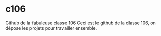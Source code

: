 # c106
Github de la fabuleuse classe 106
Ceci est le github de la classe 106, on dépose les projets pour travailler ensemble.
